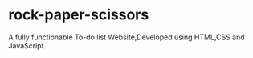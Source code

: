 # rock-paper-scissors
A fully functionable To-do list Website,Developed using HTML,CSS and JavaScript.
